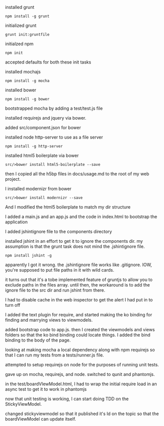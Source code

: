 installed grunt

    npm install -g grunt 
initialized grunt

    grunt init:gruntfile
initialzed npm

    npm init
accepted defaults for both these init tasks

installed mochajs

    npm install -g mocha
installed bower

    npm install -g bower

bootstrapped mocha by adding a test/test.js file

installed requirejs and jquery via bower.

added src/component.json for bower

installed node http-server to use as a file server

    npm install -g http-server

installed html5 boilerplate via bower

    src/>bower install html5-boilerplate --save

then I copied all the h5bp files in docs/usage.md to the root of my web project.

I installed modernizr from bower

    src/>bower install modernizr --save
And I modified the html5 boilerplate to match my dir structure

I added a main.js and an app.js and the code in index.html to bootstrap the application

I added jshintignore file to the components directory

installed jshint in an effort to get it to ignore the components dir.  my assumption is that the grunt
task does not mind the .jshintignore file.

    npm install jshint -g
apparently I got it wrong. the .jshintignore file works like .gitignore. IOW, you're supposed to put
file paths in it with wild cards.

it turns out that it's a tobe implemented feature of gruntjs to allow you to exclude paths in the files
array. until then, the workaround is to add the ignore file to the src dir and run jshint from there.

I had to disable cache in the web inspector to get the alert I had put in to turn off

I added the text plugin for require, and started making the ko binding for finding and marrying views
to viewmodels.

added bootstrap code to app.js.  then I created the viewmodels and views folders so that the
ko bind binding could locate things.  I added the bind binding to the body of the page.

looking at making mocha a local dependency along with npm requirejs so that I can run my tests
from a tests/runner.js file.

attempted to setup requirejs on node for the purposes of running unit tests.

gave up on mocha, requirejs, and node.  switched to qunit and phantomjs.

in the test/boardVIewModel.html, I had to wrap the initial require load in an async test to get it to work in phantomjs

now that unit testing is working, I can start doing TDD on the StickyViewModel.

changed stickyviewmodel so that it published it's Id on the topic so that the boardViewModel can update itself.